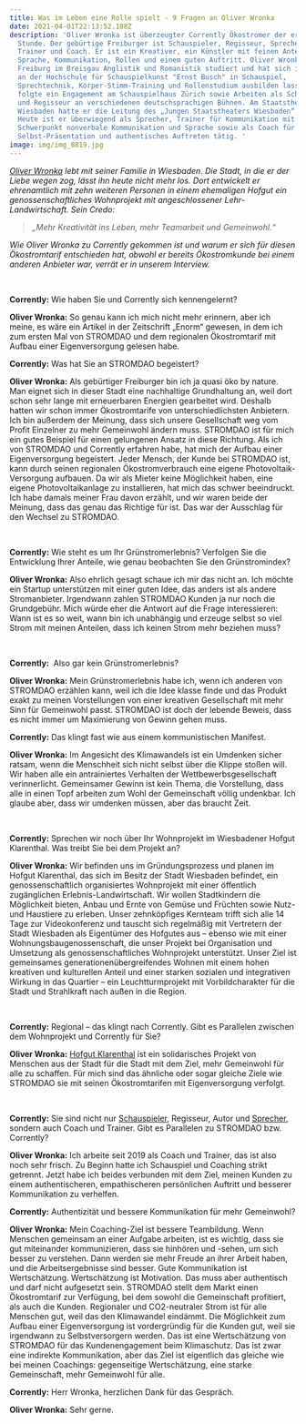 ```yaml
---
title: Was im Leben eine Rolle spielt - 9 Fragen an Oliver Wronka
date: 2021-04-01T22:13:52.188Z
description: 'Oliver Wronka ist überzeugter Corrently Ökostromer der ersten
  Stunde. Der gebürtige Freiburger ist Schauspieler, Regisseur, Sprecher, Autor,
  Trainer und Coach. Er ist ein Kreativer, ein Künstler mit feinen Antennen für
  Sprache, Kommunikation, Rollen und einem guten Auftritt. Oliver Wronka hat in
  Freiburg im Breisgau Anglistik und Romanistik studiert und hat sich in Berlin
  an der Hochschule für Schauspielkunst "Ernst Busch" in Schauspiel,
  Sprechtechnik, Körper-Stimm-Training und Rollenstudium ausbilden lassen. Es
  folgte ein Engagement am Schauspielhaus Zürich sowie Arbeiten als Schauspieler
  und Regisseur an verschiedenen deutschsprachigen Bühnen. Am Staatstheater
  Wiesbaden hatte er die Leitung des „Jungen Staatstheaters Wiesbaden“ inne.
  Heute ist er überwiegend als Sprecher, Trainer für Kommunikation mit
  Schwerpunkt nonverbale Kommunikation und Sprache sowie als Coach für
  Selbst-Präsentation und authentisches Auftreten tätig. '
image: img/img_8819.jpg
---
```

*[Oliver Wronka](https://www.staatstheater-wiesbaden.de/just/oliver-wronka/) lebt mit seiner Familie in Wiesbaden. Die Stadt, in die er der Liebe wegen zog, lässt ihn heute nicht mehr los. Dort entwickelt er ehrenamtlich mit zehn weiteren Personen in einem ehemaligen Hofgut ein genossenschaftliches Wohnprojekt mit angeschlossener Lehr-Landwirtschaft. Sein Credo:* 

> *„Mehr Kreativität ins Leben, mehr Teamarbeit und Gemeinwohl.“*

*Wie Oliver Wronka zu Corrently gekommen ist und warum er sich für diesen Ökostromtarif entschieden hat, obwohl er bereits Ökostromkunde bei einem anderen Anbieter war, verrät er in unserem Interview.*

 

**Corrently:** Wie haben Sie und Corrently sich kennengelernt?

**Oliver Wronka:** So genau kann ich mich nicht mehr erinnern, aber ich meine, es wäre ein Artikel in der Zeitschrift „Enorm“ gewesen, in dem ich zum ersten Mal von STROMDAO und dem regionalen Ökostromtarif mit Aufbau einer Eigenversorgung gelesen habe.



**Corrently:** Was hat Sie an STROMDAO begeistert?

**Oliver Wronka:** Als gebürtiger Freiburger bin ich ja quasi öko by nature. Man eignet sich in dieser Stadt eine nachhaltige Grundhaltung an, weil dort schon sehr lange mit erneuerbaren Energien gearbeitet wird. Deshalb hatten wir schon immer Ökostromtarife von unterschiedlichsten Anbietern. Ich bin außerdem der Meinung, dass sich unsere Gesellschaft weg vom Profit Einzelner zu mehr Gemeinwohl ändern muss. STROMDAO ist für mich ein gutes Beispiel für einen gelungenen Ansatz in diese Richtung. Als ich von STROMDAO und Corrently erfahren habe, hat mich der Aufbau einer Eigenversorgung begeistert. Jeder Mensch, der Kunde bei STROMDAO ist, kann durch seinen regionalen Ökostromverbrauch eine eigene Photovoltaik-Versorgung aufbauen. Da wir als Mieter keine Möglichkeit haben, eine eigene Photovoltaikanlage zu installieren, hat mich das schwer beeindruckt. Ich habe damals meiner Frau davon erzählt, und wir waren beide der Meinung, dass das genau das Richtige für ist. Das war der Ausschlag für den Wechsel zu STROMDAO.

 

**Corrently:** Wie steht es um Ihr Grünstromerlebnis? Verfolgen Sie die Entwicklung Ihrer Anteile, wie genau beobachten Sie den Grünstromindex?

**Oliver Wronka:** Also ehrlich gesagt schaue ich mir das nicht an. Ich möchte ein Startup unterstützen mit einer guten Idee, das anders ist als andere Stromanbieter. Irgendwann zahlen STROMDAO Kunden ja nur noch die Grundgebühr. Mich würde eher die Antwort auf die Frage interessieren: Wann ist es so weit, wann bin ich unabhängig und erzeuge selbst so viel Strom mit meinen Anteilen, dass ich keinen Strom mehr beziehen muss?

 

**Corrently:**  Also gar kein Grünstromerlebnis?

**Oliver Wronka:** Mein Grünstromerlebnis habe ich, wenn ich anderen von STROMDAO erzählen kann, weil ich die Idee klasse finde und das Produkt exakt zu meinen Vorstellungen von einer kreativen Gesellschaft mit mehr Sinn für Gemeinwohl passt. STROMDAO ist doch der lebende Beweis, dass es nicht immer um Maximierung von Gewinn gehen muss.



**Corrently:** Das klingt fast wie aus einem kommunistischen Manifest.

**Oliver Wronka:** Im Angesicht des Klimawandels ist ein Umdenken sicher ratsam, wenn die Menschheit sich nicht selbst über die Klippe stoßen will. Wir haben alle ein antrainiertes Verhalten der Wettbewerbsgesellschaft verinnerlicht. Gemeinsamer Gewinn ist kein Thema, die Vorstellung, dass alle in einen Topf arbeiten zum Wohl der Gemeinschaft völlig undenkbar. Ich glaube aber, dass wir umdenken müssen, aber das braucht Zeit.

 

**Corrently:** Sprechen wir noch über Ihr Wohnprojekt im Wiesbadener Hofgut Klarenthal. Was treibt Sie bei dem Projekt an?

**Oliver Wronka:** Wir befinden uns im Gründungsprozess und planen im Hofgut Klarenthal, das sich im Besitz der Stadt Wiesbaden befindet, ein genossenschaftlich organisiertes Wohnprojekt mit einer öffentlich zugänglichen Erlebnis-Landwirtschaft. Wir wollen Stadtkindern die Möglichkeit bieten, Anbau und Ernte von Gemüse und Früchten sowie Nutz- und Haustiere zu erleben. Unser zehnköpfiges Kernteam trifft sich alle 14 Tage zur Videokonferenz und tauscht sich regelmäßig mit Vertretern der Stadt Wiesbaden als Eigentümer des Hofgutes aus – ebenso wie mit einer Wohnungsbaugenossenschaft, die unser Projekt bei Organisation und Umsetzung als genossenschaftliches Wohnprojekt unterstützt. Unser Ziel ist gemeinsames generationenübergreifendes Wohnen mit einem hohen kreativen und kulturellen Anteil und einer starken sozialen und integrativen Wirkung in das Quartier – ein Leuchtturmprojekt mit Vorbildcharakter für die Stadt und Strahlkraft nach außen in die Region.

 

**Corrently:** Regional – das klingt nach Corrently. Gibt es Parallelen zwischen dem Wohnprojekt und Corrently für Sie?

**Oliver Wronka:** [Hofgut Klarenthal](https://www.klara-stadtlandgut.de/) ist ein solidarisches Projekt von Menschen aus der Stadt für die Stadt mit dem Ziel, mehr Gemeinwohl für alle zu schaffen. Für mich sind das ähnliche oder sogar gleiche Ziele wie STROMDAO sie mit seinen Ökostromtarifen mit Eigenversorgung verfolgt.

 

**Corrently:** Sie sind nicht nur [Schauspieler](https://www.castforward.de/members/profile/oliver-wronka), Regisseur, Autor und [Sprecher](https://www.audible.de/search?searchNarrator=Oliver+Wronka), sondern auch Coach und Trainer. Gibt es Parallelen zu STROMDAO bzw. Corrently?

**Oliver Wronka:** Ich arbeite seit 2019 als Coach und Trainer, das ist also noch sehr frisch. Zu Beginn hatte ich Schauspiel und Coaching strikt getrennt. Jetzt habe ich beides verbunden mit dem Ziel, meinen Kunden zu einem authentischeren, empathischeren persönlichen Auftritt und besserer Kommunikation zu verhelfen.



**Corrently:** Authentizität und bessere Kommunikation für mehr Gemeinwohl?

**Oliver Wronka:** Mein Coaching-Ziel ist bessere Teambildung. Wenn Menschen gemeinsam an einer Aufgabe arbeiten, ist es wichtig, dass sie gut miteinander kommunizieren, dass sie hinhören und -sehen, um sich besser zu verstehen. Dann werden sie mehr Freude an ihrer Arbeit haben, und die Arbeitsergebnisse sind besser. Gute Kommunikation ist Wertschätzung. Wertschätzung ist Motivation. Das muss aber authentisch und darf nicht aufgesetzt sein. STROMDAO stellt dem Markt einen Ökostromtarif zur Verfügung, bei dem sowohl die Gemeinschaft profitiert, als auch die Kunden. Regionaler und CO2-neutraler Strom ist für alle Menschen gut, weil das den Klimawandel eindämmt. Die Möglichkeit zum Aufbau einer Eigenversorgung ist vordergründig für die Kunden gut, weil sie irgendwann zu Selbstversorgern werden. Das ist eine Wertschätzung von STROMDAO für das Kundenengagement beim Klimaschutz. Das ist zwar eine indirekte Kommunikation, aber das Ziel ist eigentlich das gleiche wie bei meinen Coachings: gegenseitige Wertschätzung, eine starke Gemeinschaft, mehr Gemeinwohl für alle.



**Corrently:** Herr Wronka, herzlichen Dank für das Gespräch.

**Oliver Wronka:** Sehr gerne.